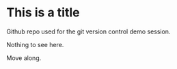 # This is a title
Github repo used for the git version control demo session.

Nothing to see here. 

Move along.
